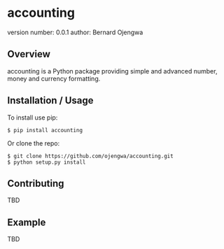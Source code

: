 accounting
===============================

version number: 0.0.1
author: Bernard Ojengwa

Overview
--------

accounting is a Python package providing simple and advanced number, money and currency formatting.

Installation / Usage
--------------------

To install use pip:

    $ pip install accounting


Or clone the repo:

    $ git clone https://github.com/ojengwa/accounting.git
    $ python setup.py install
    
Contributing
------------

TBD

Example
-------

TBD